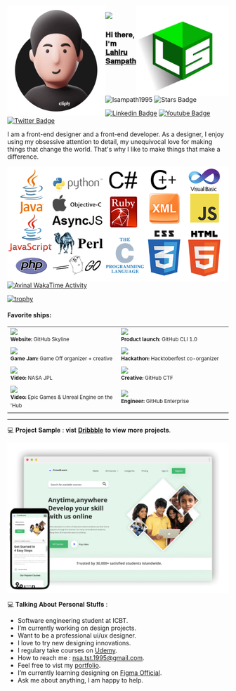 
<img align="right" alt="GIF" src="https://github.com/lsampath1995/lsampath1995/blob/114f83d840979f561e65736dead419ecf169709c/depositphotos_430652374-stock-illustration-letter-logo-hexagon-shape-green.jpg" width="210" height=""/>

<img align="left" alt="GIF" src="https://github.com/lsampath1995/lsampath1995/blob/7e39de7d4cd0e49fac33d6d87916e17159ced6a6/ezgif.com-gif-maker.gif" width="" height="250"/>

<p align="left">
  <img src="https://profile-counter.glitch.me/lsampath1995/count.svg" />
</p>

### **𝐇𝐢 𝐭𝐡𝐞𝐫𝐞, 𝐈'𝐦** <a href="https://lsampath1.netlify.app" target="_blank">𝐋𝐚𝐡𝐢𝐫𝐮 𝐒𝐚𝐦𝐩𝐚𝐭𝐡</a>

[](https://visitor-badge.glitch.me/badge?page_id=lsampath1995.lsampath1995) <img src="https://komarev.com/ghpvc/?username=lsampath1995" alt="lsampath1995" /> 
<a href="https://github.com/lsampath1995/awesome-github-profile-readme/issues"></a> <img src="https://img.shields.io/github/stars/lsampath1995" alt="Stars Badge"/></a>

[![Linkedin Badge](https://img.shields.io/badge/-LinkedIn-0e76a8?style=flat&logo=Linkedin&logoColor=white)](https://www.linkedin.com/in/l%CE%B4hiru-s%CE%B4mp%CE%B4th-3a8169177/)
[![Youtube Badge](https://img.shields.io/badge/-YouTube-e4405f?style=flat&logo=Youtube&logoColor=white)](https://m.youtube.com/user/38919929045544/featured)
[![Twitter Badge](https://img.shields.io/badge/-Twitter-00acee?style=flat&logo=Twitter&logoColor=white)](https://twitter.com/lsampath1_)

I am a front-end designer and a front-end developer. As a designer, I enjoy using my obsessive attention to detail, my unequivocal love for making things that change the world. That's why I like to make things that make a difference.

<img align="right" alt="GIF" src="https://github.com/lsampath1995/lsampath1995/blob/829f78d69fc04c7911230575976edf4882b01378/programming-language-icon-2.jpg" width="525" />
 
```yaml
name: Erwin Lejeune
located_in: Odense, Denmark
from: Nantes (France)
job: Navigation and Control Engineer
education: ["Master's in Robotics", "Master's in Embedded Systems", "Bachelor's in Electronics"]
company: Coalescent Mobile Robotics

fields_of_interests: ["Path Planning", "Trajectory Planning", "Path Following", "Behaviour Planning", "Localization", "Sensor Fusion", "Embedded Systems"]
technical_background: ["Graph Theory", "Optimization", "Nonlinear Control", "Real-Time Systems", "Automated Planning"]
currently_learning: ["microROS"]
hobbies: ["Basketball", "Cinema", "Competitive Gaming", "IoT"]
```

<a href="https://github.com/avinal/Profile-Readme-WakaTime"><img src="https://github.com/avinal/avinal/blob/main/images/stat.svg" alt="Avinal WakaTime Activity" align=center/></a>

[![trophy](https://github-profile-trophy.vercel.app/?username=lsampath1995&theme=onelight&row=1&column=7)](https://github.com/ryo-ma/github-profile-trophy)

#### Favorite ships:

<table>
  <tr>
    <td width="50%"><a href="https://twitter.com/search?q=skyline.github.com&src=typed_query"><img width="100%" src="https://user-images.githubusercontent.com/121322/154592158-63bb7160-daa7-49ab-8fb7-a21092f3e1f1.gif"></a><br><sup><strong>Website:</strong> GitHub Skyline</sup>
    <td width="50%"><a href="https://twitter.com/github/status/1306586113293729795"><img width="100%" src="https://user-images.githubusercontent.com/121322/154592499-65eecd7e-2da7-4963-a633-b60feded6a2f.gif"></a><br><sup><strong>Product launch:</strong> GitHub CLI 1.0</sup></td>
  </tr>
  <tr>
    <td width="50%"><a href="https://twitter.com/github/status/1455272696577761289"><img width="100%" src="https://user-images.githubusercontent.com/121322/154590949-3ce5dd7e-2a51-46da-973d-3375c91d8d3c.gif"></a><br><sup><strong>Game Jam:</strong> Game Off organizer + creative</sup></td>
    <td width="50%"><a href="https://twitter.com/search?q=from%3Agithub%20hacktoberfest&src=typed_query"><img width="100%" src="https://user-images.githubusercontent.com/121322/154591402-5c6e91c4-1d73-472b-b24d-ddae5220151e.png"></a><br><sup><strong>Hackathon:</strong> Hacktoberfest co-organizer</sup></td>
  </tr>
  <tr>
    <td width="50%"><a href="https://twitter.com/github/status/1384130507898720262"><img width="100%" src="https://user-images.githubusercontent.com/121322/131424175-5150da6e-ccc7-4da3-b949-6654eec0b3dc.gif"></a><br><sup><strong>Video:</strong> NASA JPL</sup></td>
    <td width="50%"><a href="https://twitter.com/github/status/1374087749234528260"><img width="100%" src="https://user-images.githubusercontent.com/121322/154590945-71e523eb-0b40-4781-88b6-6cc0b4195763.gif"></a><br><sup><strong>Creative:</strong> GitHub CTF</sup></td>
  </tr>
  <tr>
    <td width="50%"><a href="https://twitter.com/github/status/572862961850589184"><img width="100%" src="https://user-images.githubusercontent.com/121322/154597715-da89bb07-2a80-4974-8ded-7e1083be2ee2.gif"></a><br><sup><strong>Video:</strong> Epic Games & Unreal Engine on the 'Hub</sup></td>
    <td width="50%"><a href="https://twitter.com/github/status/131433236306993152"><img width="100%" src="https://user-images.githubusercontent.com/121322/154594670-b51d40e1-5ecf-4ba5-8299-5ce602618648.png"></a><br><sup><strong>Engineer:</strong> GitHub Enterprise</sup></td>
  </tr>
</table>

<hr>

💻 𝐏𝐫𝐨𝐣𝐞𝐜𝐭 𝐒𝐚𝐦𝐩𝐥𝐞 : 𝐯𝐢𝐬𝐭 [𝐃𝐫𝐢𝐛𝐛𝐛𝐥𝐞](https://dribbble.com/lsampath1) 𝐭𝐨 𝐯𝐢𝐞𝐰 𝐦𝐨𝐫𝐞 𝐩𝐫𝐨𝐣𝐞𝐜𝐭𝐬.

<img src="https://github.com/lsampath1995/lsampath1995/blob/55b2822cf2d2fb1cc94646826baa58892e443578/project%2001.png">



💻 𝐓𝐚𝐥𝐤𝐢𝐧𝐠 𝐀𝐛𝐨𝐮𝐭 𝐏𝐞𝐫𝐬𝐨𝐧𝐚𝐥 𝐒𝐭𝐮𝐟𝐟𝐬 :

- Software engineering student at ICBT.
- I’m currently working on design projects.
- Want to be a professional ui/ux designer.
- I love to try new designing innovations.
- I regulary take courses on [Udemy](https://www.udemy.com/).
- How to reach me : nsa.tst.1995@gmail.com.
- Feel free to vist my [portfolio](https://lsampath1.netlify.app).
- I’m currently learning designing on [Figma Official](https://figma.com/).
- Ask me about anything, I am happy to help.
